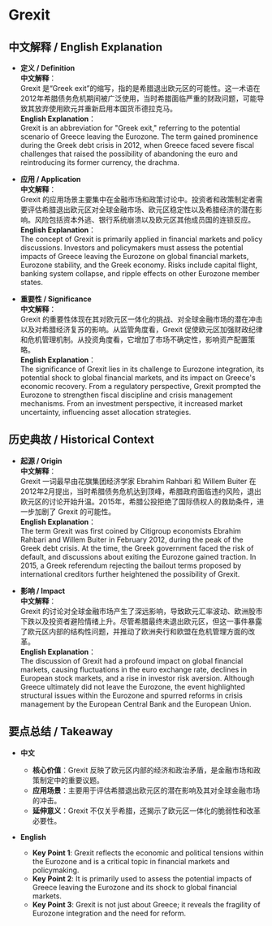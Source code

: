 # Grexit

## 中文解释 / English Explanation

* **定义 / Definition**  
  **中文解释**：  
  Grexit 是“Greek exit”的缩写，指的是希腊退出欧元区的可能性。这一术语在2012年希腊债务危机期间被广泛使用，当时希腊面临严重的财政问题，可能导致其放弃使用欧元并重新启用本国货币德拉克马。  
  **English Explanation**：  
  Grexit is an abbreviation for "Greek exit," referring to the potential scenario of Greece leaving the Eurozone. The term gained prominence during the Greek debt crisis in 2012, when Greece faced severe fiscal challenges that raised the possibility of abandoning the euro and reintroducing its former currency, the drachma.

* **应用 / Application**  
  **中文解释**：  
  Grexit 的应用场景主要集中在金融市场和政策讨论中。投资者和政策制定者需要评估希腊退出欧元区对全球金融市场、欧元区稳定性以及希腊经济的潜在影响。风险包括资本外逃、银行系统崩溃以及欧元区其他成员国的连锁反应。  
  **English Explanation**：  
  The concept of Grexit is primarily applied in financial markets and policy discussions. Investors and policymakers must assess the potential impacts of Greece leaving the Eurozone on global financial markets, Eurozone stability, and the Greek economy. Risks include capital flight, banking system collapse, and ripple effects on other Eurozone member states.

* **重要性 / Significance**  
  **中文解释**：  
  Grexit 的重要性体现在其对欧元区一体化的挑战、对全球金融市场的潜在冲击以及对希腊经济复苏的影响。从监管角度看，Grexit 促使欧元区加强财政纪律和危机管理机制。从投资角度看，它增加了市场不确定性，影响资产配置策略。  
  **English Explanation**：  
  The significance of Grexit lies in its challenge to Eurozone integration, its potential shock to global financial markets, and its impact on Greece's economic recovery. From a regulatory perspective, Grexit prompted the Eurozone to strengthen fiscal discipline and crisis management mechanisms. From an investment perspective, it increased market uncertainty, influencing asset allocation strategies.

## 历史典故 / Historical Context

* **起源 / Origin**  
  **中文解释**：  
  Grexit 一词最早由花旗集团经济学家 Ebrahim Rahbari 和 Willem Buiter 在2012年2月提出，当时希腊债务危机达到顶峰，希腊政府面临违约风险，退出欧元区的讨论开始升温。2015年，希腊公投拒绝了国际债权人的救助条件，进一步加剧了 Grexit 的可能性。  
  **English Explanation**：  
  The term Grexit was first coined by Citigroup economists Ebrahim Rahbari and Willem Buiter in February 2012, during the peak of the Greek debt crisis. At the time, the Greek government faced the risk of default, and discussions about exiting the Eurozone gained traction. In 2015, a Greek referendum rejecting the bailout terms proposed by international creditors further heightened the possibility of Grexit.

* **影响 / Impact**  
  **中文解释**：  
  Grexit 的讨论对全球金融市场产生了深远影响，导致欧元汇率波动、欧洲股市下跌以及投资者避险情绪上升。尽管希腊最终未退出欧元区，但这一事件暴露了欧元区内部的结构性问题，并推动了欧洲央行和欧盟在危机管理方面的改革。  
  **English Explanation**：  
  The discussion of Grexit had a profound impact on global financial markets, causing fluctuations in the euro exchange rate, declines in European stock markets, and a rise in investor risk aversion. Although Greece ultimately did not leave the Eurozone, the event highlighted structural issues within the Eurozone and spurred reforms in crisis management by the European Central Bank and the European Union.

## 要点总结 / Takeaway

* **中文**  
  - **核心价值**：Grexit 反映了欧元区内部的经济和政治矛盾，是金融市场和政策制定中的重要议题。  
  - **应用场景**：主要用于评估希腊退出欧元区的潜在影响及其对全球金融市场的冲击。  
  - **延伸意义**：Grexit 不仅关乎希腊，还揭示了欧元区一体化的脆弱性和改革必要性。

* **English**  
  - **Key Point 1**: Grexit reflects the economic and political tensions within the Eurozone and is a critical topic in financial markets and policymaking.  
  - **Key Point 2**: It is primarily used to assess the potential impacts of Greece leaving the Eurozone and its shock to global financial markets.  
  - **Key Point 3**: Grexit is not just about Greece; it reveals the fragility of Eurozone integration and the need for reform.